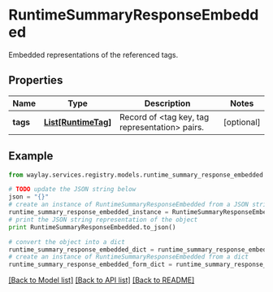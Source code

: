 # RuntimeSummaryResponseEmbedded

Embedded representations of the referenced tags.

## Properties

Name | Type | Description | Notes
------------ | ------------- | ------------- | -------------
**tags** | [**List[RuntimeTag]**](RuntimeTag.md) | Record of &lt;tag key, tag representation&gt; pairs. | [optional] 

## Example

```python
from waylay.services.registry.models.runtime_summary_response_embedded import RuntimeSummaryResponseEmbedded

# TODO update the JSON string below
json = "{}"
# create an instance of RuntimeSummaryResponseEmbedded from a JSON string
runtime_summary_response_embedded_instance = RuntimeSummaryResponseEmbedded.from_json(json)
# print the JSON string representation of the object
print RuntimeSummaryResponseEmbedded.to_json()

# convert the object into a dict
runtime_summary_response_embedded_dict = runtime_summary_response_embedded_instance.to_dict()
# create an instance of RuntimeSummaryResponseEmbedded from a dict
runtime_summary_response_embedded_form_dict = runtime_summary_response_embedded.from_dict(runtime_summary_response_embedded_dict)
```
[[Back to Model list]](../README.md#documentation-for-models) [[Back to API list]](../README.md#documentation-for-api-endpoints) [[Back to README]](../README.md)


